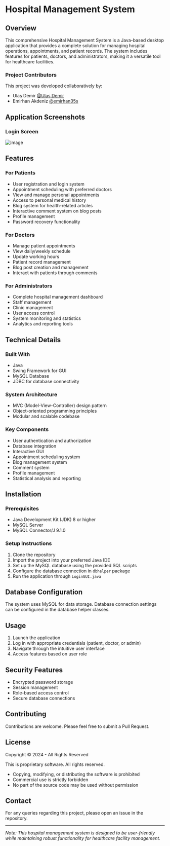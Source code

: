 # Hospital Management System

## Overview
This comprehensive Hospital Management System is a Java-based desktop application that provides a complete solution for managing hospital operations, appointments, and patient records. The system includes features for patients, doctors, and administrators, making it a versatile tool for healthcare facilities.

### Project Contributors
This project was developed collaboratively by:
- Ulaş Demir [@Ulaş Demir](https://github.com/Ulashh1)
- Emirhan Akdeniz [@emirhan35s](https://github.com/emirhan35s)

## Application Screenshots

### Login Screen
![image](https://github.com/user-attachments/assets/d7febef4-abfd-4b90-8fc6-3556749910c9)



## Features

### For Patients
- User registration and login system
- Appointment scheduling with preferred doctors
- View and manage personal appointments
- Access to personal medical history
- Blog system for health-related articles
- Interactive comment system on blog posts
- Profile management
- Password recovery functionality


### For Doctors
- Manage patient appointments
- View daily/weekly schedule
- Update working hours
- Patient record management
- Blog post creation and management
- Interact with patients through comments


### For Administrators
- Complete hospital management dashboard
- Staff management
- Clinic management
- User access control
- System monitoring and statistics
- Analytics and reporting tools


## Technical Details

### Built With
- Java
- Swing Framework for GUI
- MySQL Database
- JDBC for database connectivity

### System Architecture
- MVC (Model-View-Controller) design pattern
- Object-oriented programming principles
- Modular and scalable codebase

### Key Components
- User authentication and authorization
- Database integration
- Interactive GUI
- Appointment scheduling system
- Blog management system
- Comment system
- Profile management
- Statistical analysis and reporting

## Installation

### Prerequisites
- Java Development Kit (JDK) 8 or higher
- MySQL Server
- MySQL Connector/J 9.1.0

### Setup Instructions
1. Clone the repository
2. Import the project into your preferred Java IDE
3. Set up the MySQL database using the provided SQL scripts
4. Configure the database connection in `dbhelper` package
5. Run the application through `LoginGUI.java`

## Database Configuration
The system uses MySQL for data storage. Database connection settings can be configured in the database helper classes.

## Usage
1. Launch the application
2. Log in with appropriate credentials (patient, doctor, or admin)
3. Navigate through the intuitive user interface
4. Access features based on user role

## Security Features
- Encrypted password storage
- Session management
- Role-based access control
- Secure database connections

## Contributing
Contributions are welcome. Please feel free to submit a Pull Request.

## License
Copyright © 2024 - All Rights Reserved

This is proprietary software. All rights reserved.
- Copying, modifying, or distributing the software is prohibited
- Commercial use is strictly forbidden
- No part of the source code may be used without permission

## Contact
For any queries regarding this project, please open an issue in the repository.

---
*Note: This hospital management system is designed to be user-friendly while maintaining robust functionality for healthcare facility management.* 
